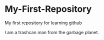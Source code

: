 # My-First-Repository
My first repository for learning github


I am a trashcan man from the garbage planet.
